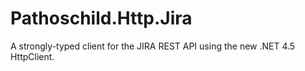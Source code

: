 Pathoschild.Http.Jira
=====================

A strongly-typed client for the JIRA REST API using the new .NET 4.5 HttpClient.